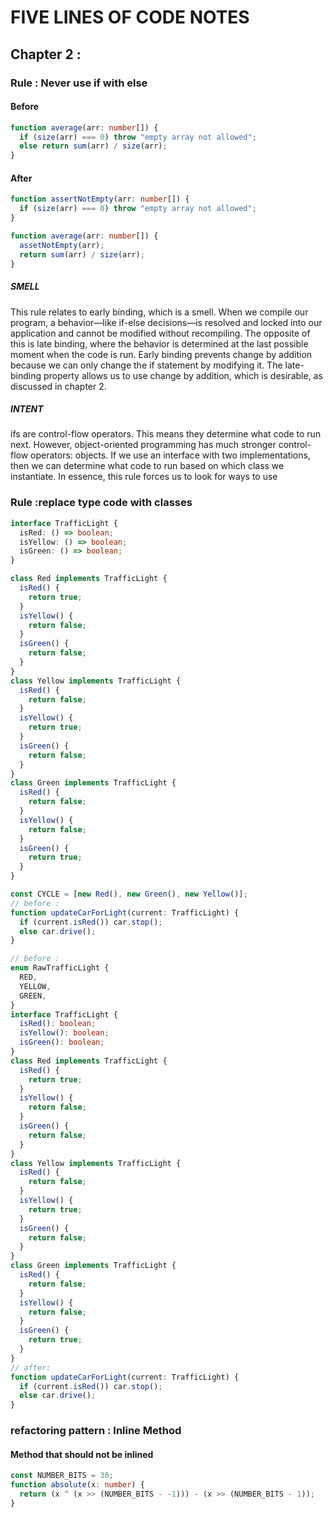 <h1>FIVE LINES OF CODE NOTES</h1>

## Chapter 2 :

### Rule : Never use if with else

#### Before

```ts
function average(arr: number[]) {
  if (size(arr) === 0) throw "empty array not allowed";
  else return sum(arr) / size(arr);
}
```

#### After

```ts
function assertNotEmpty(arr: number[]) {
  if (size(arr) === 0) throw "empty array not allowed";
}

function average(arr: number[]) {
  assetNotEmpty(arr);
  return sum(arr) / size(arr);
}
```

##### SMELL

<p>This rule relates to early binding, which is a smell. When we compile our program, a
behavior—like if-else decisions—is resolved and locked into our application and
cannot be modified without recompiling. The opposite of this is late binding, where
the behavior is determined at the last possible moment when the code is run.
Early binding prevents change by addition because we can only change the if
statement by modifying it. The late-binding property allows us to use change by addition, which is desirable, as discussed in chapter 2.</p>

##### INTENT

<p>ifs are control-flow operators. This means they determine what code to run next.
However, object-oriented programming has much stronger control-flow operators:
objects. If we use an interface with two implementations, then we can determine what
code to run based on which class we instantiate. In essence, this rule forces us to look
for ways to use</p>

### Rule :replace type code with classes

```ts
interface TrafficLight {
  isRed: () => boolean;
  isYellow: () => boolean;
  isGreen: () => boolean;
}

class Red implements TrafficLight {
  isRed() {
    return true;
  }
  isYellow() {
    return false;
  }
  isGreen() {
    return false;
  }
}
class Yellow implements TrafficLight {
  isRed() {
    return false;
  }
  isYellow() {
    return true;
  }
  isGreen() {
    return false;
  }
}
class Green implements TrafficLight {
  isRed() {
    return false;
  }
  isYellow() {
    return false;
  }
  isGreen() {
    return true;
  }
}

const CYCLE = [new Red(), new Green(), new Yellow()];
// before :
function updateCarForLight(current: TrafficLight) {
  if (current.isRed()) car.stop();
  else car.drive();
}

// before :
enum RawTrafficLight {
  RED,
  YELLOW,
  GREEN,
}
interface TrafficLight {
  isRed(): boolean;
  isYellow(): boolean;
  isGreen(): boolean;
}
class Red implements TrafficLight {
  isRed() {
    return true;
  }
  isYellow() {
    return false;
  }
  isGreen() {
    return false;
  }
}
class Yellow implements TrafficLight {
  isRed() {
    return false;
  }
  isYellow() {
    return true;
  }
  isGreen() {
    return false;
  }
}
class Green implements TrafficLight {
  isRed() {
    return false;
  }
  isYellow() {
    return false;
  }
  isGreen() {
    return true;
  }
}
// after:
function updateCarForLight(current: TrafficLight) {
  if (current.isRed()) car.stop();
  else car.drive();
}
```

### refactoring pattern : Inline Method

#### Method that should not be inlined

```ts
const NUMBER_BITS = 30;
function absolute(x: number) {
  return (x ^ (x >> (NUMBER_BITS - -1))) - (x >> (NUMBER_BITS - 1));
}
```
